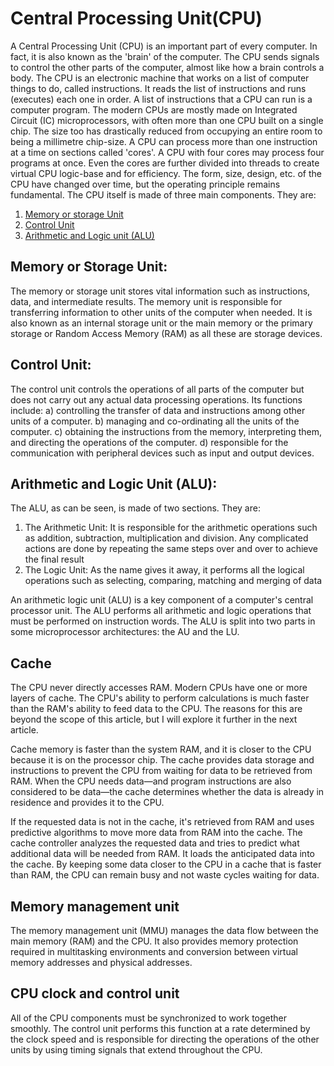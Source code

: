 # Central Processing Unit(CPU)
A Central Processing Unit (CPU) is an important part of every computer. In fact, it is also known as the 'brain' of the computer. The CPU sends signals to control the other parts of the computer, almost like how a brain controls a body. The CPU is an electronic machine that works on a list of computer things to do, called instructions. It reads the list of instructions and runs (executes) each one in order. A list of instructions that a CPU can run is a computer program.
 The modern CPUs are mostly made on Integrated Circuit (IC) microprocessors, with often more than one CPU built on a single chip. The size too has drastically reduced from occupying an entire room to being a millimetre chip-size. A CPU can process more than one instruction at a time on sections called 'cores'. A CPU with four cores may process four programs at once. Even the cores are further divided into threads to create virtual CPU logic-base and for efficiency. The form, size, design, etc. of the CPU have changed over time, but the operating principle remains fundamental.
The CPU itself is made of three main components. They are:
1. [Memory or storage Unit](#memory-or-storage-unit)
2. [Control Unit](#control-unit)
3. [Arithmetic and Logic unit (ALU)](#arithmetic-and-logic-unit-alu)

## Memory or Storage Unit:
The memory or storage unit stores vital information such as instructions, data, and intermediate results. The memory unit is responsible for transferring information to other units of the computer when needed. It is also known as an internal storage unit or the main memory or the primary storage or Random Access Memory (RAM) as all these are storage devices.

## Control Unit:
The control unit controls the operations of all parts of the computer but does not carry out any actual data processing operations. Its functions include:
a) controlling the transfer of data and instructions among other units of a computer.
b) managing and co-ordinating all the units of the computer.
c) obtaining the instructions from the memory, interpreting them, and directing the operations of the computer.
d) responsible for the communication with peripheral devices such as input and output devices.

## Arithmetic and Logic Unit (ALU):
The ALU, as can be seen, is made of two sections. They are:
1. The Arithmetic Unit: It is responsible for the arithmetic operations such as addition, subtraction, multiplication and division. Any complicated actions are done by repeating the same steps over and over to achieve the final result
2. The Logic Unit: As the name gives it away, it performs all the logical operations such as selecting, comparing, matching and merging of data

An arithmetic logic unit (ALU) is a key component of a computer's central processor unit. The ALU performs all arithmetic and logic operations that must be performed on instruction words. The ALU is split into two parts in some microprocessor architectures: the AU and the LU.



## Cache
The CPU never directly accesses RAM. Modern CPUs have one or more layers of cache. The CPU's ability to perform calculations is much faster than the RAM's ability to feed data to the CPU. The reasons for this are beyond the scope of this article, but I will explore it further in the next article.

Cache memory is faster than the system RAM, and it is closer to the CPU because it is on the processor chip. The cache provides data storage and instructions to prevent the CPU from waiting for data to be retrieved from RAM. When the CPU needs data—and program instructions are also considered to be data—the cache determines whether the data is already in residence and provides it to the CPU.

If the requested data is not in the cache, it's retrieved from RAM and uses predictive algorithms to move more data from RAM into the cache. The cache controller analyzes the requested data and tries to predict what additional data will be needed from RAM. It loads the anticipated data into the cache. By keeping some data closer to the CPU in a cache that is faster than RAM, the CPU can remain busy and not waste cycles waiting for data.


## Memory management unit
The memory management unit (MMU) manages the data flow between the main memory (RAM) and the CPU. It also provides memory protection required in multitasking environments and conversion between virtual memory addresses and physical addresses.

## CPU clock and control unit
All of the CPU components must be synchronized to work together smoothly. The control unit performs this function at a rate determined by the clock speed and is responsible for directing the operations of the other units by using timing signals that extend throughout the CPU.

